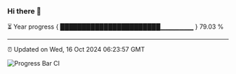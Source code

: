 ### Hi there 👋

⏳ Year progress { ███████████████████████▁▁▁▁▁▁▁ } 79.03 %

---

⏰ Updated on Wed, 16 Oct 2024 06:23:57 GMT

![Progress Bar CI](https://github.com/liununu/liununu/workflows/Progress%20Bar%20CI/badge.svg)
